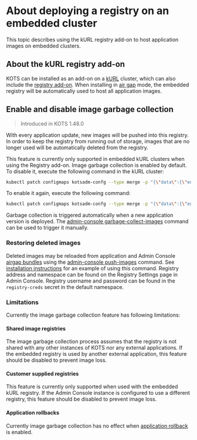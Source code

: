 # About deploying a registry on an embedded cluster

This topic describes using the kURL registry add-on to host application images on embedded clusters.

## About the kURL registry add-on

KOTS can be installed as an add-on on a [kURL](https://kurl.sh/docs/introduction/) cluster, which can also include the [registry add-on](https://kurl.sh/docs/add-ons/registry).
When installing in [air gap](/kotsadm/installing/installing-embedded-cluster/#airgapped-installations) mode, the embedded registry will be automatically used to host all application images.

## Enable and disable image garbage collection

> Introduced in KOTS 1.48.0

With every application update, new images will be pushed into this registry.
In order to keep the registry from running out of storage, images that are no longer used will be automatically deleted from the registry.

This feature is currently only supported in embedded kURL clusters when using the Registry add-on.
Image garbage collection is enabled by default.
To disable it, execute the following command in the kURL cluster:

```bash
kubectl patch configmaps kotsadm-confg --type merge -p "{\"data\":{\"enable-image-deletion\":\"false\"}}"
```

To enable it again, execute the following command:
```bash
kubectl patch configmaps kotsadm-confg --type merge -p "{\"data\":{\"enable-image-deletion\":\"false\"}}"
```

Garbage collection is triggered automatically when a new application version is deployed.
The [admin-console garbage-collect-images](/kots-cli/admin-console/garbage-collect-images/) command can be used to trigger it manually.

### Restoring deleted images
Deleted images may be reloaded from application and Admin Console [airgap bundles](/kotsadm/installing/airgap-packages/) using the [admin-console push-images](/kots-cli/admin-console/push-images/) command.
See [installation instructions](/kotsadm/installing/airgap-packages/#kots-install) for an example of using this command.
Registry address and namespace can be found on the Registry Settings page in Admin Console.
Registry username and password can be found in the `registry-creds` secret in the default namespace.

### Limitations
Currently the image garbage collection feature has following limitations:

#### Shared image registries
The image garbage collection process assumes that the registry is not shared with any other instances of KOTS nor any external applications.
If the embedded registry is used by another external application, this feature should be disabled to prevent image loss.

#### Customer supplied registries
This feature is currently only supported when used with the embedded kURL registry.
If the Admin Console instance is configured to use a different registry, this feature should be disabled to prevent image loss.

#### Application rollbacks
Currently image garbage collection has no effect when [application rollback](/reference/v1beta1/application/#allowrollback) is enabled.
